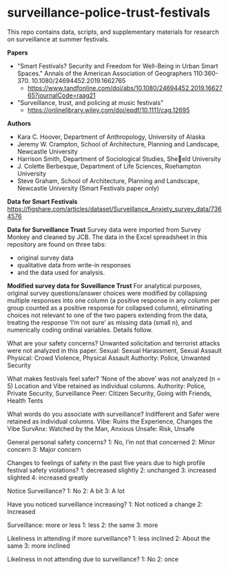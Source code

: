 # surveillance-police-trust-festivals
This repo contains data, scripts, and supplementary materials for research on surveillance at summer festivals.

**Papers**
  - "Smart Festivals? Security and Freedom for Well-Being in Urban Smart Spaces." Annals of the American Association of Geographers 110:360-370. 10.1080/24694452.2019.1662765
    - https://www.tandfonline.com/doi/abs/10.1080/24694452.2019.1662765?journalCode=raag21
  - "Surveillance, trust, and policing at music festivals" 
    -  https://onlinelibrary.wiley.com/doi/epdf/10.1111/cag.12695

**Authors**
  - Kara C. Hoover, Department of Anthropology, University of Alaska
  - Jeremy W. Crampton, School of Architecture, Planning and Landscape, Newcastle University
  - Harrison Smith, Department of Sociological Studies, Sheeld University
  - J. Colette Berbesque, Department of Life Sciences, Roehampton University
  - Steve Graham, School of Architecture, Planning and Landscape, Newcastle University (Smart Festivals paper only)

**Data for Smart Festivals**
https://figshare.com/articles/dataset/Surveillance_Anxiety_survey_data/7364576

**Data for Surveillance Trust**
Survey data were imported from Survey Monkey and cleaned by JCB. The data in the Excel spreadsheet in this repository are found on three tabs: 
 - original survey data
 - qualitative data from write-in responses
 - and the data used for analysis.

**Modified survey data for Suveillance Trust**
For analytical purposes, original survey questions/answer choices were modified by collapsing multiple responses into one column (a positive response in any column per group counted as a positive response for collapsed column), eliminating choices not relevant to one of the two papers extending from the data, treating the response ‘I’m not sure’ as missing data (small n), and numerically coding ordinal variables. Details follow.

What are your safety concerns?
Unwanted solicitation and terrorist attacks were not analyzed in this paper.
Sexual: Sexual Harassment, Sexual Assault 
Physical: Crowd Violence, Physical Assault 
Authority: Police, Unwanted Security

What makes festivals feel safer?
‘None of the above’ was not analyzed (n = 5)
Location and Vibe retained as individual columns. 
Authority: Police, Private Security, Surveillance 
Peer: Citizen Security, Going with Friends, Health Tents 

What words do you associate with surveillance?
Indifferent and Safer were retained as individual columns. 
Vibe: Ruins the Experience, Changes the Vibe 
SurvAnx: Watched by the Man, Anxious 
Unsafe: Risk, Unsafe 

General personal safety concerns?
1: No, I’m not that concerned
2: Minor concern
3: Major concern

Changes to feelings of safety in the past five years due to high profile festival safety violations?
1: decreased slightly
2: unchanged
3: increased slighted
4: increased greatly

Notice Surveillance?
1: No
2: A bit
3: A lot

Have you noticed surveillance increasing?
1: Not noticed a change
2: Increased

Surveillance: more or less
1: less
2: the same
3: more

Likeliness in attending if more surveillance?
1: less inclined 
2: About the same
3: more inclined

Likeliness in not attending due to surveillance?
1: No
2: once
